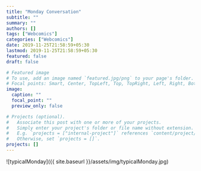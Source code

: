 ```yaml
---
title: "Monday Conversation"
subtitle: ""
summary: ""
authors: []
tags: ["Webcomics"]
categories: ["Webcomics"]
date: 2019-11-25T21:58:59+05:30
lastmod: 2019-11-25T21:58:59+05:30
featured: false
draft: false

# Featured image
# To use, add an image named `featured.jpg/png` to your page's folder.
# Focal points: Smart, Center, TopLeft, Top, TopRight, Left, Right, BottomLeft, Bottom, BottomRight.
image:
  caption: ""
  focal_point: ""
  preview_only: false

# Projects (optional).
#   Associate this post with one or more of your projects.
#   Simply enter your project's folder or file name without extension.
#   E.g. `projects = ["internal-project"]` references `content/project/deep-learning/index.md`.
#   Otherwise, set `projects = []`.
projects: []
---
```


![typicalMonday]({{ site.baseurl }}/assets/img/typicalMonday.jpg)
